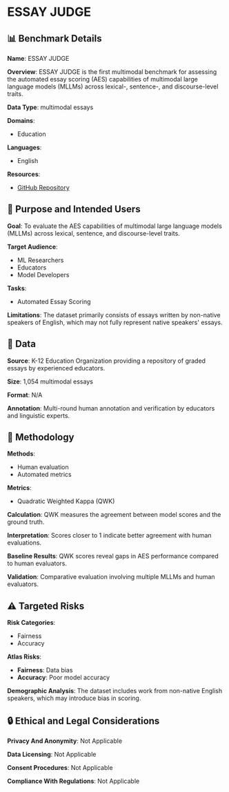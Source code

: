 # ESSAY JUDGE

## 📊 Benchmark Details

**Name**: ESSAY JUDGE

**Overview**: ESSAY JUDGE is the first multimodal benchmark for assessing the automated essay scoring (AES) capabilities of multimodal large language models (MLLMs) across lexical-, sentence-, and discourse-level traits.

**Data Type**: multimodal essays

**Domains**:
- Education

**Languages**:
- English

**Resources**:
- [GitHub Repository](https://github.com/path/to/repository)

## 🎯 Purpose and Intended Users

**Goal**: To evaluate the AES capabilities of multimodal large language models (MLLMs) across lexical, sentence, and discourse-level traits.

**Target Audience**:
- ML Researchers
- Educators
- Model Developers

**Tasks**:
- Automated Essay Scoring

**Limitations**: The dataset primarily consists of essays written by non-native speakers of English, which may not fully represent native speakers' essays.

## 💾 Data

**Source**: K-12 Education Organization providing a repository of graded essays by experienced educators.

**Size**: 1,054 multimodal essays

**Format**: N/A

**Annotation**: Multi-round human annotation and verification by educators and linguistic experts.

## 🔬 Methodology

**Methods**:
- Human evaluation
- Automated metrics

**Metrics**:
- Quadratic Weighted Kappa (QWK)

**Calculation**: QWK measures the agreement between model scores and the ground truth.

**Interpretation**: Scores closer to 1 indicate better agreement with human evaluations.

**Baseline Results**: QWK scores reveal gaps in AES performance compared to human evaluators.

**Validation**: Comparative evaluation involving multiple MLLMs and human evaluators.

## ⚠️ Targeted Risks

**Risk Categories**:
- Fairness
- Accuracy

**Atlas Risks**:
- **Fairness**: Data bias
- **Accuracy**: Poor model accuracy

**Demographic Analysis**: The dataset includes work from non-native English speakers, which may introduce bias in scoring.

## 🔒 Ethical and Legal Considerations

**Privacy And Anonymity**: Not Applicable

**Data Licensing**: Not Applicable

**Consent Procedures**: Not Applicable

**Compliance With Regulations**: Not Applicable
